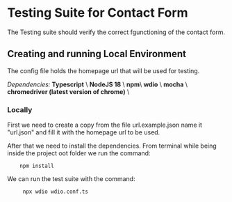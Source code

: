 # Testing Suite for Contact Form

The Testing suite should verify the correct fgunctioning of the contact form.

## Creating and running Local Environment

The config file holds the homepage url that will be used for testing.

*Dependencies:*
    **Typescript** \\
    **NodeJS 18** \\
    **npm**\\
    **wdio** \\
    **mocha** \\
    **chromedriver (latest version of chrome)** \\

### Locally

First we need to create a copy from the file url.example.json name it "url.json" and fill it with the homepage url to be used.

After that we need to install the dependencies. From terminal while being inside the project oot folder we run the command:
```
    npm install
```
We can run the test suite with the command:
```
     npx wdio wdio.conf.ts 
```
